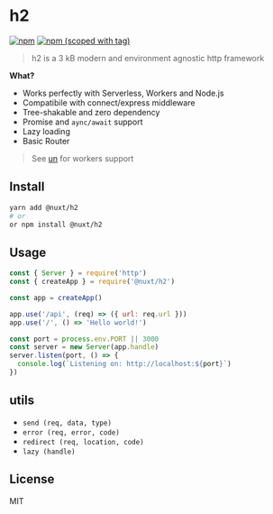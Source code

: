 # h2

[![npm](https://img.shields.io/npm/dm/@nuxt/h2.svg?style=flat-square)](https://npmjs.com/package/@nuxt/h2)
[![npm (scoped with tag)](https://img.shields.io/npm/v/@nuxt/h2/latest.svg?style=flat-square)](https://npmjs.com/package/@nuxt/h2)

> h2 is a 3 kB modern and environment agnostic http framework

**What?**

- Works perfectly with Serverless, Workers and Node.js
- Compatibile with connect/express middleware
- Tree-shakable and zero dependency
- Promise and `aync/await` support
- Lazy loading
- Basic Router

> See [un](https://github.com/nuxt-contrib/un) for workers support

## Install

```bash
yarn add @nuxt/h2
# or
or npm install @nuxt/h2
```

## Usage

```js
const { Server } = require('http')
const { createApp } = require('@nuxt/h2')

const app = createApp()

app.use('/api', (req) => ({ url: req.url }))
app.use('/', () => 'Hello world!')

const port = process.env.PORT || 3000
const server = new Server(app.handle)
server.listen(port, () => {
  console.log(`Listening on: http://localhost:${port}`)
})
```

## utils

- `send (req, data, type)`
- `error (req, error, code)`
- `redirect (req, location, code)`
- `lazy (handle)`

## License

MIT
